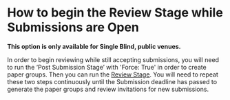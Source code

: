 # How to begin the Review Stage while Submissions are Open

**This option is only available for Single Blind, public venues.**&#x20;

In order to begin reviewing while still accepting submissions, you will need to run the ‘Post Submission Stage’  with 'Force: True' in order to create paper groups. Then you can run the [Review Stage](../../reference/stages/review-stage.md). You will need to repeat these two steps continuously until the Submission deadline has passed to generate the paper groups and review invitations for new submissions.
